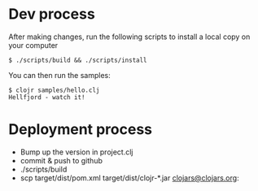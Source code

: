 # Dev process

After making changes, run the following scripts to install a local copy on your computer

	$ ./scripts/build && ./scripts/install

You can then run the samples:

	$ clojr samples/hello.clj
	Hellfjord - watch it!

# Deployment process

- Bump up the version in project.clj
- commit & push to github
- ./scripts/build
- scp target/dist/pom.xml target/dist/clojr-*.jar clojars@clojars.org:

